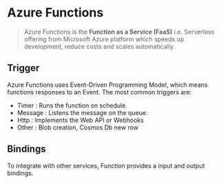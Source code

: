 # Azure Functions
> Azure Functions is the **Function as a Service (FaaS)** i.e. Serverless offering from Microsoft Azure platform which speeds up development, reduce costs and scales automatically.

## Trigger
Azure Functions uses Event-Driven Programming Model, which means functions responses to an Event. The most common triggers are:
- Timer : Runs the function on schedule.
- Message : Listens the message on the queue.
- Http : Implements the Web API or Webhooks
- Other : Blob creation, Cosmos Db new row

## Bindings
To integrate with other services, Function provides a input and output bindings.
